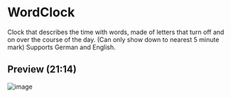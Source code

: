 # WordClock
Clock that describes the time with words, made of letters that turn off and on over the course of the day. (Can only show down to nearest 5 minute mark)
Supports German and English.

## Preview (21:14)
![image](https://github.com/Brxnni/WordClock/assets/72916383/e1619b9c-a0c7-4085-8480-26e6cb322502)
